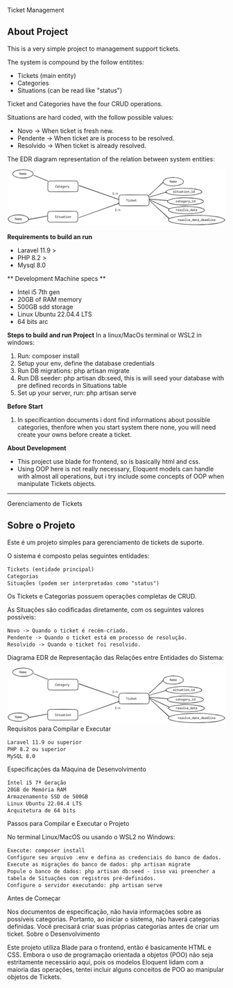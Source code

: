 
<p> Ticket Management </p>

## About Project

This is a very simple project to management support tickets.

The system is compound by the follow entitites:
- Tickets (main entity)
- Categories
- Situations (can be read like "status")

Ticket and Categories have the four CRUD operations.

Situations are hard coded, with the follow possible values:
- Novo -> When ticket is fresh new.
- Pendente -> When ticket are is process to be resolved.
- Resolvido -> When ticket is already resolved.

The EDR diagram representation of the relation between system entities:

![EDR representation of system entities relation](https://github.com/GabrielDantasDs/ticket-management/blob/master/public/uml.png)

**Requirements to build an run**
- Laravel 11.9 >
- PHP 8.2 >
- Mysql 8.0

** Development Machine specs ** 
- Intel i5 7th gen
- 20GB of RAM memory
- 500GB sdd storage
- Linux Ubuntu 22.04.4 LTS
- 64 bits arc

**Steps to build and run Project**
In a linux/MacOs terminal or WSL2 in windows: 
 1. Run: composer install
 2. Setup your env, define the database credentials
 3. Run DB migrations: php artisan migrate
 4. Run DB seeder: php artisan db:seed, this is will seed your database with pre defined records in Situations table
 5. Set up your server, run: php artisan serve

**Before Start**
1. In specificantion documents i dont find informations about possible categories, thenfore when you start system there none, you will need create your owns before create a ticket.

**About Development**
- This project use blade for frontend, so is basically html and css.
- Using OOP here is not really necessary, Eloquent models can handle with almost all operations, but i try include some concepts of OOP when manipulate Tickets objects.

****************************************************************************

<p> Gerenciamento de Tickets </p>

## Sobre o Projeto

Este é um projeto simples para gerenciamento de tickets de suporte.

O sistema é composto pelas seguintes entidades:

    Tickets (entidade principal)
    Categorias
    Situações (podem ser interpretadas como "status")

Os Tickets e Categorias possuem operações completas de CRUD.

As Situações são codificadas diretamente, com os seguintes valores possíveis:

    Novo -> Quando o ticket é recém-criado.
    Pendente -> Quando o ticket está em processo de resolução.
    Resolvido -> Quando o ticket foi resolvido.

Diagrama EDR de Representação das Relações entre Entidades do Sistema:

![Representação em EDR](https://github.com/GabrielDantasDs/ticket-management/blob/master/public/uml.png)
Requisitos para Compilar e Executar

    Laravel 11.9 ou superior
    PHP 8.2 ou superior
    MySQL 8.0

Especificações da Máquina de Desenvolvimento

    Intel i5 7ª Geração
    20GB de Memória RAM
    Armazenamento SSD de 500GB
    Linux Ubuntu 22.04.4 LTS
    Arquitetura de 64 bits

Passos para Compilar e Executar o Projeto

No terminal Linux/MacOS ou usando o WSL2 no Windows:

    Execute: composer install
    Configure seu arquivo .env e defina as credenciais do banco de dados.
    Execute as migrações do banco de dados: php artisan migrate
    Popule o banco de dados: php artisan db:seed - isso vai preencher a tabela de Situações com registros pré-definidos.
    Configure o servidor executando: php artisan serve

Antes de Começar

Nos documentos de especificação, não havia informações sobre as possíveis categorias. Portanto, ao iniciar o sistema, não haverá categorias definidas. Você precisará criar suas próprias categorias antes de criar um ticket.
Sobre o Desenvolvimento

Este projeto utiliza Blade para o frontend, então é basicamente HTML e CSS. Embora o uso de programação orientada a objetos (POO) não seja estritamente necessário aqui, pois os modelos Eloquent lidam com a maioria das operações, tentei incluir alguns conceitos de POO ao manipular objetos de Tickets.
